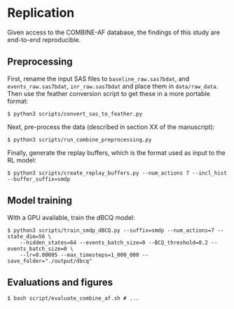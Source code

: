 # Replication

Given access to the COMBINE-AF database, the findings of this study are
end-to-end reproducible.

## Preprocessing

First, rename the input SAS files to `baseline_raw.sas7bdat`, and
`events_raw.sas7bdat`, `inr_raw.sas7bdat` and place them in `data/raw_data`.
Then use the feather conversion script to get these in a more portable format:

    $ python3 scripts/convert_sas_to_feather.py

Next, pre-process the data (described in section XX of the manuscript):

    $ python3 scripts/run_combine_preprocessing.py

Finally, generate the replay buffers, which is the format used as input to the
RL model:

    $ python3 scripts/create_replay_buffers.py --num_actions 7 --incl_hist --buffer_suffix=smdp

## Model training

With a GPU available, train the dBCQ model:

    $ python3 scripts/train_smdp_dBCQ.py --suffix=smdp --num_actions=7 --state_dim=56 \
        --hidden_states=64 --events_batch_size=0 --BCQ_threshold=0.2 --events_batch_size=0 \
        --lr=0.00005 --max_timesteps=1_000_000 --save_folder="./output/dbcq"

## Evaluations and figures

    $ bash script/evaluate_combine_af.sh # ...
